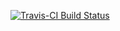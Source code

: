 [![Travis-CI Build Status](https://travis-ci.org/kittypr/RMDupdaterAddin.svg?branch=master)](https://travis-ci.org/kittypr/RMDupdaterAddin)